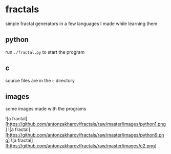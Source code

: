 # fractals

simple fractal generators in a few languages I made while learning them

## python
run `./fractal.py` to start the program

## c
source files are in the `c` directory

## images
some images made with the programs

![a fractal][https://github.com/antonzakharov/fractals/raw/master/images/python1.png]
![a fractal][https://github.com/antonzakharov/fractals/raw/master/images/python9.png]
![a fractal][https://github.com/antonzakharov/fractals/raw/master/images/c2.png]
